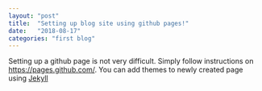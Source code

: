 ```yaml
---
layout: "post"
title:  "Setting up blog site using github pages!"
date:   "2018-08-17"
categories: "first blog"
---
```

Setting up a github page is not very difficult. Simply follow instructions on https://pages.github.com/.
You can add themes to newly created page using [Jekyll](https://help.github.com/articles/adding-a-jekyll-theme-to-your-github-pages-site/)
